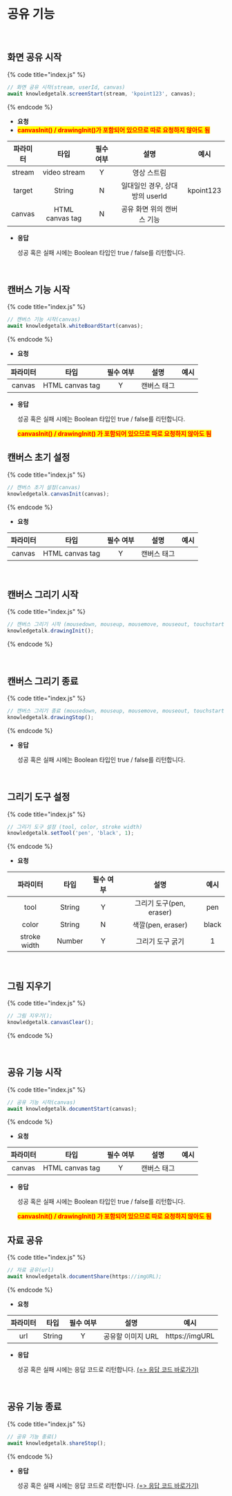 # 공유 기능

<br>

## 화면 공유 시작

{% code title="index.js" %}
```javascript
// 화면 공유 시작(stream, userId, canvas)
await knowledgetalk.screenStart(stream, 'kpoint123', canvas);
```
{% endcode %}

- **요청**
- <mark style="color:red;">**canvasInit() / drawingInit()가 포함되어 있으므로 따로 요청하지 않아도 됨**</mark>

| <center>**파라미터**</center> | <center>**타입**</center> | <center>**필수 여부**</center> |   <center>**설명**</center>   |   <center>**예시**</center>   |
|:-:|:-:|:-:|:-:|:-:|
|              stream           |       video stream        |                Y               |           영상 스트림         |                               |         
|              target           |          String           |                N               | 일대일인 경우, 상대방의 userId |          kpoint123            |   
|              canvas           |      HTML canvas tag      |                N               |    공유 화면 위의 캔버스 기능  |                               | 

- **응답**

  성공 혹은 실패 시에는 Boolean 타입인 true / false를 리턴합니다.

<br>

## 캔버스 기능 시작

{% code title="index.js" %}
```javascript
// 캔버스 기능 시작(canvas)
await knowledgetalk.whiteBoardStart(canvas);
```
{% endcode %}

- **요청**

| <center>**파라미터**</center> | <center>**타입**</center> | <center>**필수 여부**</center> |   <center>**설명**</center>   |   <center>**예시**</center>   |
|:-:|:-:|:-:|:-:|:-:|
|             canvas            |      HTML canvas tag      |                Y               |           캔버스 태그         |                                | 

- **응답**

  성공 혹은 실패 시에는 Boolean 타입인 true / false를 리턴합니다.

  <mark style="color:red;">**canvasInit() / drawingInit() 가 포함되어 있으므로 따로 요청하지 않아도 됨**</mark>

## 캔버스 초기 설정

{% code title="index.js" %}
```javascript
// 캔버스 초기 설정(canvas)
knowledgetalk.canvasInit(canvas);
```
{% endcode %}

- **요청**

| <center>**파라미터**</center> | <center>**타입**</center> | <center>**필수 여부**</center> |   <center>**설명**</center>   |   <center>**예시**</center>   |
|:-:|:-:|:-:|:-:|:-:|
|             canvas            |      HTML canvas tag      |                Y               |          캔버스 태그           |                              | 

<br>

## 캔버스 그리기 시작

{% code title="index.js" %}
```javascript
// 캔버스 그리기 시작 (mousedown, mouseup, mousemove, mouseout, touchstart, touchend, touchcancel, touchmove)
knowledgetalk.drawingInit();
```
{% endcode %}

<br>

## 캔버스 그리기 종료

{% code title="index.js" %}
```javascript
// 캔버스 그리기 종료 (mousedown, mouseup, mousemove, mouseout, touchstart, touchend, touchcancel, touchmove)
knowledgetalk.drawingStop();
```
{% endcode %}

- **응답**

  성공 혹은 실패 시에는 Boolean 타입인 true / false를 리턴합니다.

<br>

## 그리기 도구 설정

{% code title="index.js" %}
```javascript
// 그리기 도구 설정 (tool, color, stroke width)
knowledgetalk.setTool('pen', 'black', 1);
```
{% endcode %}

- **요청**

| <center>**파라미터**</center> | <center>**타입**</center> | <center>**필수 여부**</center> |   <center>**설명**</center>   |   <center>**예시**</center>   |
|:-:|:-:|:-:|:-:|:-:|
|              tool             |           String          |                Y               |     그리기 도구(pen, eraser)   |             pen               |
|             color             |           String          |                N               |        색깔(pen, eraser)       |            black              |
|          stroke width         |           Number          |                Y               |         그리기 도구 굵기        |              1                | 

<br>

## 그림 지우기

{% code title="index.js" %}
```javascript
// 그림 지우기();
knowledgetalk.canvasClear();
```
{% endcode %}

<br>

## 공유 기능 시작

{% code title="index.js" %}
```javascript
// 공유 기능 시작(canvas)
await knowledgetalk.documentStart(canvas);
```
{% endcode %}

- **요청**

| <center>**파라미터**</center> | <center>**타입**</center> | <center>**필수 여부**</center> |   <center>**설명**</center>   |   <center>**예시**</center>   |
|:-:|:-:|:-:|:-:|:-:|
|             canvas            |      HTML canvas tag      |                Y               |           캔버스 태그          |                              | 

- **응답**

  성공 혹은 실패 시에는 Boolean 타입인 true / false를 리턴합니다.
  
  <mark style="color:red;">**canvasInit() / drawingInit() 가 포함되어 있으므로 따로 요청하지 않아도 됨**</mark>

## 자료 공유

{% code title="index.js" %}
```javascript
// 자료 공유(url)
await knowledgetalk.documentShare(https://imgURL);
```
{% endcode %}

- **요청**

| <center>**파라미터**</center> | <center>**타입**</center> | <center>**필수 여부**</center> |   <center>**설명**</center>   |   <center>**예시**</center>   |
|:-:|:-:|:-:|:-:|:-:|
|              url              |           String          |                Y               |        공유할 이미지 URL       |         https://imgURL       | 

- **응답**

  성공 혹은 실패 시에는 응답 코드로 리턴합니다. [(=> 응답 코드 바로가기)](https://docs.knowledgetalk.co.kr/web/code)

<br>

## 공유 기능 종료

{% code title="index.js" %}
```javascript
// 공유 기능 종료()
await knowledgetalk.shareStop();
```
{% endcode %}

- **응답**

  성공 혹은 실패 시에는 응답 코드로 리턴합니다. [(=> 응답 코드 바로가기)](https://docs.knowledgetalk.co.kr/web/code)